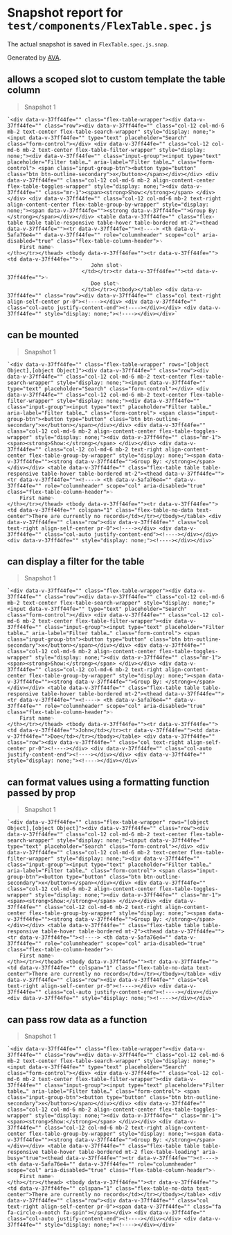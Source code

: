 # Snapshot report for `test/components/FlexTable.spec.js`

The actual snapshot is saved in `FlexTable.spec.js.snap`.

Generated by [AVA](https://ava.li).

## allows a scoped slot to custom template the table column

> Snapshot 1

    `<div data-v-37ff44fe="" class="flex-table-wrapper"><div data-v-37ff44fe="" class="row"><div data-v-37ff44fe="" class="col-12 col-md-6 mb-2 text-center flex-table-search-wrapper" style="display: none;"><input data-v-37ff44fe="" type="text" placeholder="Search" class="form-control"></div> <div data-v-37ff44fe="" class="col-12 col-md-6 mb-2 text-center flex-table-filter-wrapper" style="display: none;"><div data-v-37ff44fe="" class="input-group"><input type="text" placeholder="Filter table…" aria-label="Filter table…" class="form-control"> <span class="input-group-btn"><button type="button" class="btn btn-outline-secondary">x</button></span></div></div> <div data-v-37ff44fe="" class="col-12 col-md-6 mb-2 align-content-center flex-table-toggles-wrapper" style="display: none;"><div data-v-37ff44fe="" class="mr-1"><span><strong>Show:</strong></span> </div></div> <div data-v-37ff44fe="" class="col-12 col-md-6 mb-2 text-right align-content-center flex-table-group-by-wrapper" style="display: none;"><span data-v-37ff44fe=""><strong data-v-37ff44fe="">Group By: </strong></span></div></div> <table data-v-37ff44fe="" class="flex-table table table-responsive table-hover table-bordered mt-2"><thead data-v-37ff44fe=""><tr data-v-37ff44fe=""><!----> <th data-v-5afa76e4="" data-v-37ff44fe="" role="columnheader" scope="col" aria-disabled="true" class="flex-table-column-header">␊
        First name␊
    </th></tr></thead> <tbody data-v-37ff44fe=""><tr data-v-37ff44fe=""><td data-v-37ff44fe="">␊
                               John slot␊
                            </td></tr><tr data-v-37ff44fe=""><td data-v-37ff44fe="">␊
                               Doe slot␊
                            </td></tr></tbody></table> <div data-v-37ff44fe="" class="row"><div data-v-37ff44fe="" class="col text-right align-self-center pr-0"><!----></div> <div data-v-37ff44fe="" class="col-auto justify-content-end"><!----></div></div> <div data-v-37ff44fe="" style="display: none;"><!----></div></div>`

## can be mounted

> Snapshot 1

    `<div data-v-37ff44fe="" class="flex-table-wrapper" rows="[object Object],[object Object]"><div data-v-37ff44fe="" class="row"><div data-v-37ff44fe="" class="col-12 col-md-6 mb-2 text-center flex-table-search-wrapper" style="display: none;"><input data-v-37ff44fe="" type="text" placeholder="Search" class="form-control"></div> <div data-v-37ff44fe="" class="col-12 col-md-6 mb-2 text-center flex-table-filter-wrapper" style="display: none;"><div data-v-37ff44fe="" class="input-group"><input type="text" placeholder="Filter table…" aria-label="Filter table…" class="form-control"> <span class="input-group-btn"><button type="button" class="btn btn-outline-secondary">x</button></span></div></div> <div data-v-37ff44fe="" class="col-12 col-md-6 mb-2 align-content-center flex-table-toggles-wrapper" style="display: none;"><div data-v-37ff44fe="" class="mr-1"><span><strong>Show:</strong></span> </div></div> <div data-v-37ff44fe="" class="col-12 col-md-6 mb-2 text-right align-content-center flex-table-group-by-wrapper" style="display: none;"><span data-v-37ff44fe=""><strong data-v-37ff44fe="">Group By: </strong></span></div></div> <table data-v-37ff44fe="" class="flex-table table table-responsive table-hover table-bordered mt-2"><thead data-v-37ff44fe=""><tr data-v-37ff44fe=""><!----> <th data-v-5afa76e4="" data-v-37ff44fe="" role="columnheader" scope="col" aria-disabled="true" class="flex-table-column-header">␊
        First name␊
    </th></tr></thead> <tbody data-v-37ff44fe=""><tr data-v-37ff44fe=""><td data-v-37ff44fe="" colspan="1" class="flex-table-no-data text-center">There are currently no records</td></tr></tbody></table> <div data-v-37ff44fe="" class="row"><div data-v-37ff44fe="" class="col text-right align-self-center pr-0"><!----></div> <div data-v-37ff44fe="" class="col-auto justify-content-end"><!----></div></div> <div data-v-37ff44fe="" style="display: none;"><!----></div></div>`

## can display a filter for the table

> Snapshot 1

    `<div data-v-37ff44fe="" class="flex-table-wrapper"><div data-v-37ff44fe="" class="row"><div data-v-37ff44fe="" class="col-12 col-md-6 mb-2 text-center flex-table-search-wrapper" style="display: none;"><input data-v-37ff44fe="" type="text" placeholder="Search" class="form-control"></div> <div data-v-37ff44fe="" class="col-12 col-md-6 mb-2 text-center flex-table-filter-wrapper"><div data-v-37ff44fe="" class="input-group"><input type="text" placeholder="Filter table…" aria-label="Filter table…" class="form-control"> <span class="input-group-btn"><button type="button" class="btn btn-outline-secondary">x</button></span></div></div> <div data-v-37ff44fe="" class="col-12 col-md-6 mb-2 align-content-center flex-table-toggles-wrapper" style="display: none;"><div data-v-37ff44fe="" class="mr-1"><span><strong>Show:</strong></span> </div></div> <div data-v-37ff44fe="" class="col-12 col-md-6 mb-2 text-right align-content-center flex-table-group-by-wrapper" style="display: none;"><span data-v-37ff44fe=""><strong data-v-37ff44fe="">Group By: </strong></span></div></div> <table data-v-37ff44fe="" class="flex-table table table-responsive table-hover table-bordered mt-2"><thead data-v-37ff44fe=""><tr data-v-37ff44fe=""><!----> <th data-v-5afa76e4="" data-v-37ff44fe="" role="columnheader" scope="col" aria-disabled="true" class="flex-table-column-header">␊
        First name␊
    </th></tr></thead> <tbody data-v-37ff44fe=""><tr data-v-37ff44fe=""><td data-v-37ff44fe="">John</td></tr><tr data-v-37ff44fe=""><td data-v-37ff44fe="">Doe</td></tr></tbody></table> <div data-v-37ff44fe="" class="row"><div data-v-37ff44fe="" class="col text-right align-self-center pr-0"><!----></div> <div data-v-37ff44fe="" class="col-auto justify-content-end"><!----></div></div> <div data-v-37ff44fe="" style="display: none;"><!----></div></div>`

## can format values using a formatting function passed by prop

> Snapshot 1

    `<div data-v-37ff44fe="" class="flex-table-wrapper" rows="[object Object],[object Object]"><div data-v-37ff44fe="" class="row"><div data-v-37ff44fe="" class="col-12 col-md-6 mb-2 text-center flex-table-search-wrapper" style="display: none;"><input data-v-37ff44fe="" type="text" placeholder="Search" class="form-control"></div> <div data-v-37ff44fe="" class="col-12 col-md-6 mb-2 text-center flex-table-filter-wrapper" style="display: none;"><div data-v-37ff44fe="" class="input-group"><input type="text" placeholder="Filter table…" aria-label="Filter table…" class="form-control"> <span class="input-group-btn"><button type="button" class="btn btn-outline-secondary">x</button></span></div></div> <div data-v-37ff44fe="" class="col-12 col-md-6 mb-2 align-content-center flex-table-toggles-wrapper" style="display: none;"><div data-v-37ff44fe="" class="mr-1"><span><strong>Show:</strong></span> </div></div> <div data-v-37ff44fe="" class="col-12 col-md-6 mb-2 text-right align-content-center flex-table-group-by-wrapper" style="display: none;"><span data-v-37ff44fe=""><strong data-v-37ff44fe="">Group By: </strong></span></div></div> <table data-v-37ff44fe="" class="flex-table table table-responsive table-hover table-bordered mt-2"><thead data-v-37ff44fe=""><tr data-v-37ff44fe=""><!----> <th data-v-5afa76e4="" data-v-37ff44fe="" role="columnheader" scope="col" aria-disabled="true" class="flex-table-column-header">␊
        First name␊
    </th></tr></thead> <tbody data-v-37ff44fe=""><tr data-v-37ff44fe=""><td data-v-37ff44fe="" colspan="1" class="flex-table-no-data text-center">There are currently no records</td></tr></tbody></table> <div data-v-37ff44fe="" class="row"><div data-v-37ff44fe="" class="col text-right align-self-center pr-0"><!----></div> <div data-v-37ff44fe="" class="col-auto justify-content-end"><!----></div></div> <div data-v-37ff44fe="" style="display: none;"><!----></div></div>`

## can pass row data as a function

> Snapshot 1

    `<div data-v-37ff44fe="" class="flex-table-wrapper"><div data-v-37ff44fe="" class="row"><div data-v-37ff44fe="" class="col-12 col-md-6 mb-2 text-center flex-table-search-wrapper" style="display: none;"><input data-v-37ff44fe="" type="text" placeholder="Search" class="form-control"></div> <div data-v-37ff44fe="" class="col-12 col-md-6 mb-2 text-center flex-table-filter-wrapper"><div data-v-37ff44fe="" class="input-group"><input type="text" placeholder="Filter table…" aria-label="Filter table…" class="form-control"> <span class="input-group-btn"><button type="button" class="btn btn-outline-secondary">x</button></span></div></div> <div data-v-37ff44fe="" class="col-12 col-md-6 mb-2 align-content-center flex-table-toggles-wrapper" style="display: none;"><div data-v-37ff44fe="" class="mr-1"><span><strong>Show:</strong></span> </div></div> <div data-v-37ff44fe="" class="col-12 col-md-6 mb-2 text-right align-content-center flex-table-group-by-wrapper" style="display: none;"><span data-v-37ff44fe=""><strong data-v-37ff44fe="">Group By: </strong></span></div></div> <table data-v-37ff44fe="" class="flex-table table table-responsive table-hover table-bordered mt-2 flex-table-loading" aria-busy="true"><thead data-v-37ff44fe=""><tr data-v-37ff44fe=""><!----> <th data-v-5afa76e4="" data-v-37ff44fe="" role="columnheader" scope="col" aria-disabled="true" class="flex-table-column-header">␊
        First name␊
    </th></tr></thead> <tbody data-v-37ff44fe=""><tr data-v-37ff44fe=""><td data-v-37ff44fe="" colspan="1" class="flex-table-no-data text-center">There are currently no records</td></tr></tbody></table> <div data-v-37ff44fe="" class="row"><div data-v-37ff44fe="" class="col text-right align-self-center pr-0"><span data-v-37ff44fe="" class="fa fa-circle-o-notch fa-spin"></span></div> <div data-v-37ff44fe="" class="col-auto justify-content-end"><!----></div></div> <div data-v-37ff44fe="" style="display: none;"><!----></div></div>`
